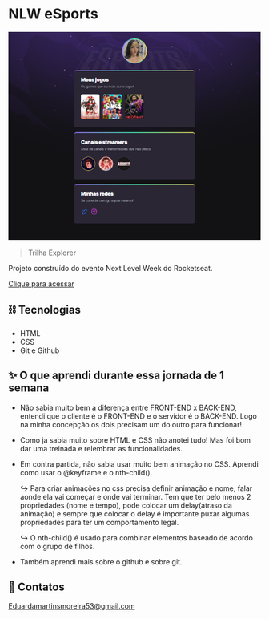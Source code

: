 # NLW eSports 

![preview](./.github/preview.png)

> Trilha Explorer

Projeto construído do evento Next Level Week do Rocketseat.

[Clique para acessar](https://whoeduma.githubio/nlw-esports-explore/)

## ⛓ Tecnologias

- HTML
- CSS
- Git e Github

## ✨ O que aprendi durante essa jornada de 1 semana

- Não sabia muito bem a diferença entre FRONT-END x BACK-END, entendi que o cliente é o FRONT-END e o servidor é o BACK-END. Logo na minha concepção os dois precisam um do outro para funcionar!
- Como ja sabia muito sobre HTML e CSS não anotei tudo! Mas foi bom dar uma treinada e relembrar as funcionalidades.
- Em contra partida, não sabia usar muito bem animação no CSS. Aprendi como usar o @keyframe e o nth-child().

   ↪ Para criar animações no css precisa definir animação e nome, falar aonde ela vai começar e onde vai terminar. Tem que ter pelo menos 2 propriedades (nome e tempo), pode colocar um delay(atraso da animação) e sempre que colocar o delay é importante puxar algumas propriedades para ter um comportamento legal.

   ↪ O nth-child() é usado para combinar elementos baseado de acordo com o grupo de filhos.

- Também aprendi mais sobre o github e sobre git.


## 🍙 Contatos

Eduardamartinsmoreira53@gmail.com
